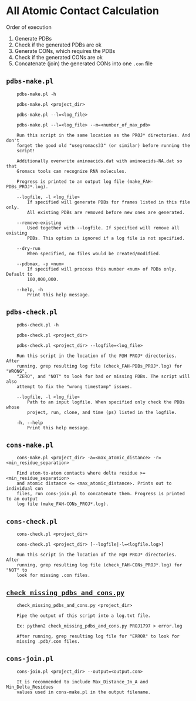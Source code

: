 # All Atomic Contact Calculation

Order of execution

  1. Generate PDBs
  1. Check if the generated PDBs are ok
  1. Generate CONs, which requires the PDBs
  1. Check if the generated CONs are ok
  1. Concatenate (join) the generated CONs into one `.con` file

## `pdbs-make.pl`

```man
    pdbs-make.pl -h

    pdbs-make.pl <project_dir>

    pdbs-make.pl --l=<log_file>

    pdbs-make.pl --l=<log_file> --m=<number_of_max_pdb>

    Run this script in the same location as the PROJ* directories. And don't
    forget the good old "usegromacs33" (or similar) before running the
    script!

    Additionally overwrite aminoacids.dat with aminoacids-NA.dat so that
    Gromacs tools can recognize RNA molecules.

    Progress is printed to an output log file (make_FAH-PDBs_PROJ*.log).

    --logfile, -l <log_file>
        If specified will generate PDBs for frames listed in this file only.
        All existing PDBs are removed before new ones are generated.

    --remove-existing
        Used together with --logfile. If specified will remove all existing
        PDBs. This option is ignored if a log file is not specified.

    --dry-run
        When specified, no files would be created/modified.

    --pdbmax, -p <num>
        If specified will process this number <num> of PDBs only. Default to
        100,000,000.

    --help, -h
        Print this help message.
```

## `pdbs-check.pl`

```man
    pdbs-check.pl -h

    pdbs-check.pl <project_dir>

    pdbs-check.pl <project_dir> --logfile=<log_file>

    Run this script in the location of the F@H PROJ* directories. After
    running, grep resulting log file (check_FAH-PDBs_PROJ*.log) for "WRONG",
    "ZERO", and "NOT" to look for bad or missing PDBs. The script will also
    attempt to fix the "wrong timestamp" issues.

    --logfile, -l <log_file>
        Path to an input logfile. When specified only check the PDBs whose
        project, run, clone, and time (ps) listed in the logfile.

    -h, --help
        Print this help message.
```

## `cons-make.pl`

```man
    cons-make.pl <project_dir> -a=<max_atomic_distance> -r=<min_residue_separation>

    Find atom-to-atom contacts where delta residue >= <min_residue_separation>
    and atomic distance <= <max_atomic_distance>. Prints out to individual con
    files, run cons-join.pl to concatenate them. Progress is printed to an output
    log file (make_FAH-CONs_PROJ*.log).
```

## `cons-check.pl`

```man
    cons-check.pl <project_dir>

    cons-check.pl <project_dir> [--logfile|-l=<logfile.log>]

    Run this script in the location of the F@H PROJ* directories. After
    running, grep resulting log file (check_FAH-CONs_PROJ*.log) for "NOT" to
    look for missing .con files.
```

## [`check_missing_pdbs_and_cons.py`](check_missing_pdbs_and_cons.py)

```man
    check_missing_pdbs_and_cons.py <project_dir>

    Pipe the output of this script into a log.txt file.
    
    Ex: python2 check_missing_pdbs_and_cons.py PROJ1797 > error.log
    
    After running, grep resulting log file for "ERROR" to look for 
    missing .pdb/.con files.
```

## `cons-join.pl`

```man
    cons-join.pl <project_dir> --output=<output.con>

    It is recommended to include Max_Distance_In_A and Min_Delta_Residues
    values used in cons-make.pl in the output filename.
```
